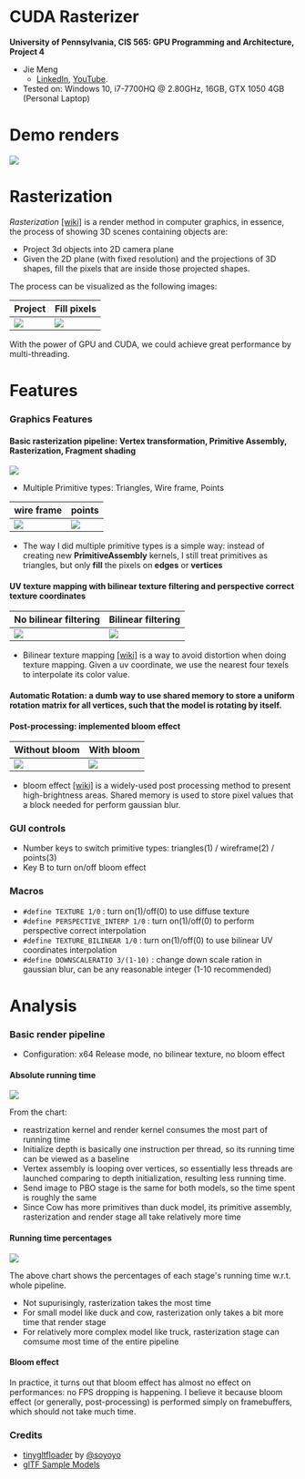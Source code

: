 CUDA Rasterizer
===============

**University of Pennsylvania, CIS 565: GPU Programming and Architecture, Project 4**

* Jie Meng
  * [LinkedIn](https://www.linkedin.com/in/jie-meng/), [YouTube](https://www.youtube.com/channel/UC7G8fUcQrrI_1YnXY5sQM6A).
* Tested on: Windows 10, i7-7700HQ @ 2.80GHz, 16GB, GTX 1050 4GB (Personal Laptop)

Demo renders
================

![](renders/11.gif)


Rasterization
==================
_Rasterization_ [[wiki]](https://en.wikipedia.org/wiki/Rasterisation) is a render method in computer graphics, in essence, the process of showing 3D scenes containing objects are:

 - Project 3d objects into 2D camera plane
 - Given the 2D plane (with fixed resolution) and the projections of 3D shapes, fill the pixels that are inside those projected shapes.

 The process can be visualized as the following images:

Project | Fill pixels
------------|---------------
![](renders/ras1.jpg) | ![](renders/ras2.png)

With the power of GPU and CUDA, we could achieve great performance by multi-threading.


Features
==================

### Graphics Features
#### Basic rasterization pipeline: Vertex transformation, Primitive Assembly, Rasterization, Fragment shading

![](renders/truck.gif)

 - Multiple Primitive types: Triangles, Wire frame, Points

 wire frame | points
------------|---------------
![](renders/cow1.gif) | ![](renders/cow2.gif)

* The way I did multiple primitive types is a simple way: instead of creating new **PrimitiveAssembly** kernels, I still treat primitives as triangles, but only **fill** the pixels on **edges** or **vertices**


#### UV texture mapping with bilinear texture filtering and perspective correct texture coordinates

No bilinear filtering | Bilinear filtering
-------------------------- | ----------------------------
![](renders/no_bilinear_filter.jpg) | ![](renders/bilinear_filter.jpg)


* Bilinear texture mapping [[wiki]](https://en.wikipedia.org/wiki/Bilinear_filtering) is a way to avoid distortion when doing texture mapping. Given a uv coordinate, we use the nearest four texels to interpolate its color value.

#### Automatic Rotation: a dumb way to use shared memory to store a uniform rotation matrix for all vertices, such that the model is rotating by itself.

#### Post-processing: implemented bloom effect

 Without bloom | With bloom
------------|---------------
![](renders/duck.gif) | ![](renders/duckbloom.gif)

 * bloom effect [[wiki]](https://en.wikipedia.org/wiki/Bloom_(shader_effect)) is a widely-used post processing method to present high-brightness areas. Shared memory is used to store pixel values that a block needed for perform gaussian blur.

### GUI controls
- Number keys to switch primitive types: triangles(1) / wireframe(2) / points(3)
- Key B to turn on/off bloom effect

### Macros
- `#define TEXTURE 1/0` : turn on(1)/off(0) to use diffuse texture
- `#define PERSPECTIVE_INTERP 1/0` : turn on(1)/off(0) to perform perspective correct interpolation
- `#define TEXTURE_BILINEAR 1/0` : turn on(1)/off(0) to use bilinear UV coordinates interpolation
- `#define DOWNSCALERATIO 3/(1-10)` : change down scale ration in gaussian blur, can be any reasonable integer (1-10 recommended)

Analysis
=================

### Basic render pipeline

* Configuration: x64 Release mode, no bilinear texture, no bloom effect

#### Absolute running time

![](renders/perform1.png)

From the chart: 
- reastrization kernel and render kernel consumes the most part of running time
- Initialize depth is basically one instruction per thread, so its running time can be viewed as a baseline
- Vertex assembly is looping over vertices, so essentially less threads are launched comparing to depth initialization, resulting less running time. 
- Send image to PBO stage is the same for both models, so the time spent is roughly the same
- Since Cow has more primitives than duck model, its primitive assembly, rasterization and render stage all take relatively more time

#### Running time percentages

![](renders/perform2.png)

The above chart shows the percentages of each stage's running time w.r.t. whole pipeline.
- Not supurisingly, rasterization takes the most time
- For small model like duck and cow, rasterization only takes a bit more time that render stage
- For relatively more complex model like truck, rasterization stage can comsume most time of the entire pipeline

#### Bloom effect

In practice, it turns out that bloom effect has almost no effect on performances: no FPS dropping is happening. I believe it because bloom effect (or generally, post-processing) is performed simply on framebuffers, which should not take much time.




### Credits

* [tinygltfloader](https://github.com/syoyo/tinygltfloader) by [@soyoyo](https://github.com/syoyo)
* [glTF Sample Models](https://github.com/KhronosGroup/glTF/blob/master/sampleModels/README.md)
